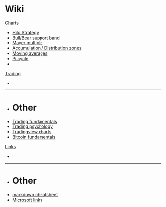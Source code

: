 # Wiki

[Charts]()

  * [Hilo Strategy](content/trading-hilo.md)
  * [Bull/Bear support band](content/trading-bullsupport.md)
  * [Mayer multiple](content/trading-mayer.md)
  * [Accumulation / Distribution zones](content/trading-accdis.md)
  * [Moving averages](content/trading-averages.md)
  * [Pi cycle](content/trading-picycle.md)
  * 

[Trading]()

  * 
  - - - -
  * # Other
  * [Trading fundamentals](content/trading-fundamentals.md)
  * [Trading psychology](content/trading-psychology.md)  
  * [Tradingview charts](content/trading-tradingview-charts.md)
  * [Bitcoin fundamentals](content/trading-btc-fundamentals.md)

[Links]()

  * 
  - - - -
  * # Other
  * [markdown cheatsheet](content/markdown-cheatsheet.md)
  * [Microsoft links](content/ms-sites.md)
 
